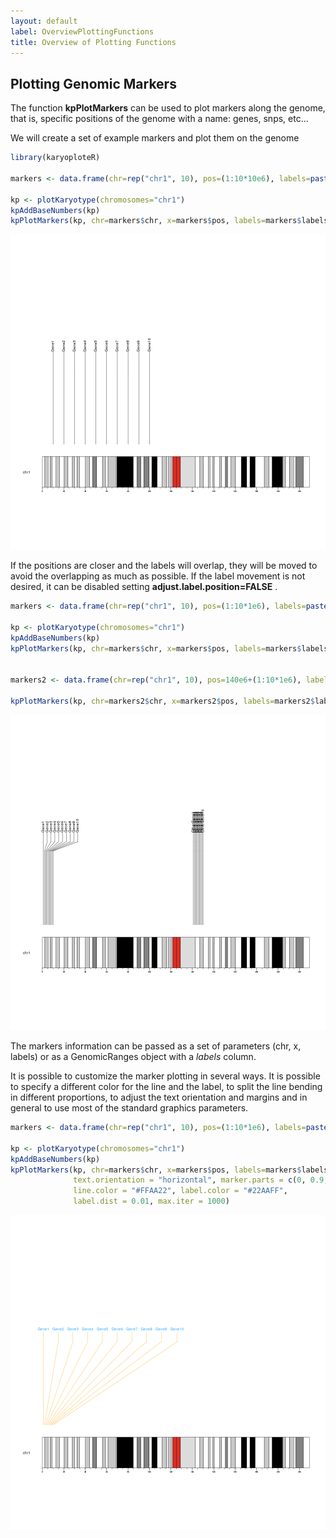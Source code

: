 ```yaml
---
layout: default
label: OverviewPlottingFunctions
title: Overview of Plotting Functions
---
```





## Plotting Genomic Markers

The function **kpPlotMarkers** can be used to plot markers along the genome,
that is, specific positions of the genome with a name: genes, snps, etc...

We will create a set of example markers and plot them on the genome



```r
library(karyoploteR)

markers <- data.frame(chr=rep("chr1", 10), pos=(1:10*10e6), labels=paste0("Gene", 1:10))

kp <- plotKaryotype(chromosomes="chr1")
kpAddBaseNumbers(kp)
kpPlotMarkers(kp, chr=markers$chr, x=markers$pos, labels=markers$labels)
```

![plot of chunk Figure1](images//Figure1-1.png)

If the positions are closer and the labels will overlap, they will be moved to
avoid the overlapping as much as possible. If the label movement is not desired,
it can be disabled setting **adjust.label.position=FALSE** .



```r
markers <- data.frame(chr=rep("chr1", 10), pos=(1:10*1e6), labels=paste0("Gene", 1:10))

kp <- plotKaryotype(chromosomes="chr1")
kpAddBaseNumbers(kp)
kpPlotMarkers(kp, chr=markers$chr, x=markers$pos, labels=markers$labels)


markers2 <- data.frame(chr=rep("chr1", 10), pos=140e6+(1:10*1e6), labels=paste0("OtherGene", 1:10))

kpPlotMarkers(kp, chr=markers2$chr, x=markers2$pos, labels=markers2$labels, adjust.label.position=FALSE)
```

![plot of chunk Figure2](images//Figure2-1.png)

The markers information can be passed as a set of parameters (chr, x, labels) or
as a GenomicRanges object with a *labels* column.

It is possible to customize the marker plotting in several ways. It is possible
to specify a different color for the line and the label, to split the line 
bending in different proportions, to adjust the text orientation and margins and
in general to use most of the standard graphics parameters.


```r
markers <- data.frame(chr=rep("chr1", 10), pos=(1:10*1e6), labels=paste0("Gene", 1:10))

kp <- plotKaryotype(chromosomes="chr1")
kpAddBaseNumbers(kp)
kpPlotMarkers(kp, chr=markers$chr, x=markers$pos, labels=markers$labels,
              text.orientation = "horizontal", marker.parts = c(0, 0.9, 0.1),
              line.color = "#FFAA22", label.color = "#22AAFF", 
              label.dist = 0.01, max.iter = 1000)
```

![plot of chunk Figure3](images//Figure3-1.png)

